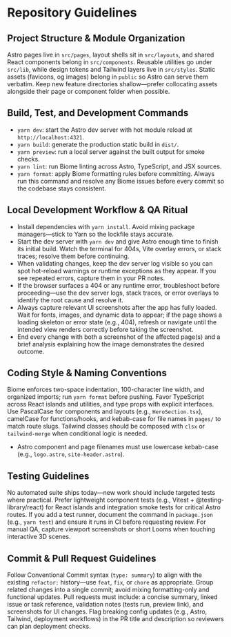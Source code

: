 # Repository Guidelines

## Project Structure & Module Organization
Astro pages live in `src/pages`, layout shells sit in `src/layouts`, and shared React components belong in `src/components`. Reusable utilities go under `src/lib`, while design tokens and Tailwind layers live in `src/styles`. Static assets (favicons, og images) belong in `public` so Astro can serve them verbatim. Keep new feature directories shallow—prefer collocating assets alongside their page or component folder when possible.

## Build, Test, and Development Commands
- `yarn dev`: start the Astro dev server with hot module reload at `http://localhost:4321`.
- `yarn build`: generate the production static build in `dist/`.
- `yarn preview`: run a local server against the built output for smoke checks.
- `yarn lint`: run Biome linting across Astro, TypeScript, and JSX sources.
- `yarn format`: apply Biome formatting rules before committing. Always run this command and resolve any Biome issues before every commit so the codebase stays consistent.

## Local Development Workflow & QA Ritual
- Install dependencies with `yarn install`. Avoid mixing package managers—stick to Yarn so the lockfile stays accurate.
- Start the dev server with `yarn dev` and give Astro enough time to finish its initial build. Watch the terminal for 404s, Vite overlay errors, or stack traces; resolve them before continuing.
- When validating changes, keep the dev server log visible so you can spot hot-reload warnings or runtime exceptions as they appear. If you see repeated errors, capture them in your PR notes.
- If the browser surfaces a 404 or any runtime error, troubleshoot before proceeding—use the dev server logs, stack traces, or error overlays to identify the root cause and resolve it.
- Always capture relevant UI screenshots after the app has fully loaded. Wait for fonts, images, and dynamic data to appear; if the page shows a loading skeleton or error state (e.g., 404), refresh or navigate until the intended view renders correctly before taking the screenshot.
- End every change with both a screenshot of the affected page(s) and a brief analysis explaining how the image demonstrates the desired outcome.

## Coding Style & Naming Conventions
Biome enforces two-space indentation, 100-character line width, and organized imports; run `yarn format` before pushing. Favor TypeScript across React islands and utilities, and type props with explicit interfaces. Use PascalCase for components and layouts (e.g., `HeroSection.tsx`), camelCase for functions/hooks, and kebab-case for file names in `pages/` to match route slugs. Tailwind classes should be composed with `clsx` or `tailwind-merge` when conditional logic is needed.

- Astro component and page filenames must use lowercase kebab-case (e.g., `logo.astro`, `site-header.astro`).

## Testing Guidelines
No automated suite ships today—new work should include targeted tests where practical. Prefer lightweight component tests (e.g., Vitest + @testing-library/react) for React islands and integration smoke tests for critical Astro routes. If you add a test runner, document the command in `package.json` (e.g., `yarn test`) and ensure it runs in CI before requesting review. For manual QA, capture viewport screenshots or short Looms when touching interactive 3D scenes.

## Commit & Pull Request Guidelines
Follow Conventional Commit syntax (`type: summary`) to align with the existing `refactor:` history—use `feat`, `fix`, or `chore` as appropriate. Group related changes into a single commit; avoid mixing formatting-only and functional updates. Pull requests must include: a concise summary, linked issue or task reference, validation notes (tests run, preview link), and screenshots for UI changes. Flag breaking config updates (e.g., Astro, Tailwind, deployment workflows) in the PR title and description so reviewers can plan deployment checks.
